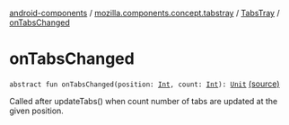 [android-components](../../index.md) / [mozilla.components.concept.tabstray](../index.md) / [TabsTray](index.md) / [onTabsChanged](./on-tabs-changed.md)

# onTabsChanged

`abstract fun onTabsChanged(position: `[`Int`](https://kotlinlang.org/api/latest/jvm/stdlib/kotlin/-int/index.html)`, count: `[`Int`](https://kotlinlang.org/api/latest/jvm/stdlib/kotlin/-int/index.html)`): `[`Unit`](https://kotlinlang.org/api/latest/jvm/stdlib/kotlin/-unit/index.html) [(source)](https://github.com/mozilla-mobile/android-components/blob/master/components/concept/tabstray/src/main/java/mozilla/components/concept/tabstray/TabsTray.kt#L64)

Called after updateTabs() when count number of tabs are updated at the
given position.

